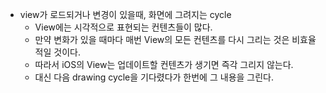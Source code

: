 - view가 로드되거나 변경이 있을때, 화면에 그려지는 cycle
  - View에는 시각적으로 표현되는 컨텐츠들이 많다.
  - 만약 변화가 있을 때마다 매번 View의 모든 컨텐츠를 다시 그리는 것은 비효율적일 것이다.
  - 따라서 iOS의 View는 업데이트할 컨텐츠가 생기면 즉각 그리지 않는다.
  - 대신 다음 drawing cycle을 기다렸다가 한번에 그 내용을 그린다.

